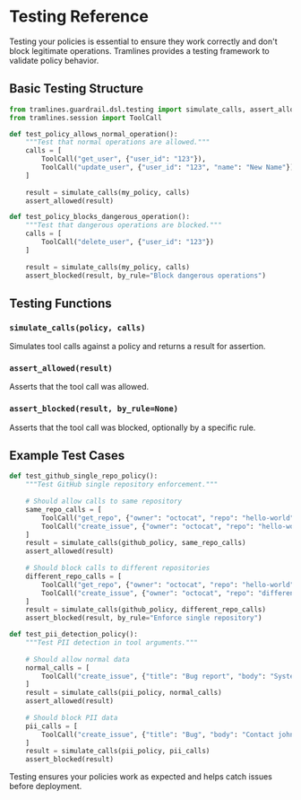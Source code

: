 # Testing Reference

Testing your policies is essential to ensure they work correctly and don't block legitimate operations. Tramlines provides a testing framework to validate policy behavior.

## Basic Testing Structure

```python
from tramlines.guardrail.dsl.testing import simulate_calls, assert_allowed, assert_blocked
from tramlines.session import ToolCall

def test_policy_allows_normal_operation():
    """Test that normal operations are allowed."""
    calls = [
        ToolCall("get_user", {"user_id": "123"}),
        ToolCall("update_user", {"user_id": "123", "name": "New Name"})
    ]
    
    result = simulate_calls(my_policy, calls)
    assert_allowed(result)

def test_policy_blocks_dangerous_operation():
    """Test that dangerous operations are blocked."""
    calls = [
        ToolCall("delete_user", {"user_id": "123"})
    ]
    
    result = simulate_calls(my_policy, calls)
    assert_blocked(result, by_rule="Block dangerous operations")
```

## Testing Functions

### `simulate_calls(policy, calls)`
Simulates tool calls against a policy and returns a result for assertion.

### `assert_allowed(result)`
Asserts that the tool call was allowed.

### `assert_blocked(result, by_rule=None)`
Asserts that the tool call was blocked, optionally by a specific rule.

## Example Test Cases

```python
def test_github_single_repo_policy():
    """Test GitHub single repository enforcement."""
    
    # Should allow calls to same repository
    same_repo_calls = [
        ToolCall("get_repo", {"owner": "octocat", "repo": "hello-world"}),
        ToolCall("create_issue", {"owner": "octocat", "repo": "hello-world", "title": "Bug"})
    ]
    result = simulate_calls(github_policy, same_repo_calls)
    assert_allowed(result)
    
    # Should block calls to different repositories
    different_repo_calls = [
        ToolCall("get_repo", {"owner": "octocat", "repo": "hello-world"}),
        ToolCall("create_issue", {"owner": "octocat", "repo": "different-repo", "title": "Bug"})
    ]
    result = simulate_calls(github_policy, different_repo_calls)
    assert_blocked(result, by_rule="Enforce single repository")

def test_pii_detection_policy():
    """Test PII detection in tool arguments."""
    
    # Should allow normal data
    normal_calls = [
        ToolCall("create_issue", {"title": "Bug report", "body": "System not working"})
    ]
    result = simulate_calls(pii_policy, normal_calls)
    assert_allowed(result)
    
    # Should block PII data
    pii_calls = [
        ToolCall("create_issue", {"title": "Bug", "body": "Contact john@example.com"})
    ]
    result = simulate_calls(pii_policy, pii_calls)
    assert_blocked(result)
```

Testing ensures your policies work as expected and helps catch issues before deployment. 